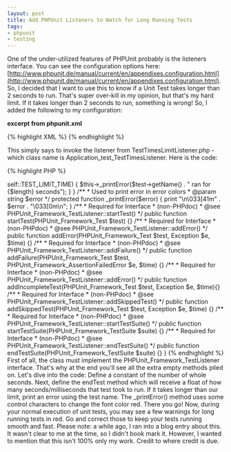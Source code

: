 ```yaml
---
layout: post
title: Add PHPUnit Listeners to Watch for Long Running Tests
tags:
- phpunit
- testing
---
```


One of the under-utilized features of PHPUnit probably is the listeners interface.  You can see the configuration options here: [http://www.phpunit.de/manual/current/en/appendixes.configuration.html](http://www.phpunit.de/manual/current/en/appendixes.configuration.html).  So, I decided that I want to use this to know if a Unit Test takes longer than 2 seconds to run.  That's super over-kill in my opinion, but that's my hard limit.  If it takes longer than 2 seconds to run, something is wrong!  So, I added the following to my configuration:

**excerpt from phpunit.xml**

{% highlight XML %}
<listeners>
    <listener class="Application_Test_TestTimesListener" file="scripts/TestTimesLimitListener.php"></listener>
</listeners>
{% endhighlight %}

This simply says to invoke the listener from TestTimesLimitListener.php - which class name is Application_test_TestTimesListener.  Here is the code:

{% highlight PHP %}
<?php
/**
 * Listener Class for test times
 * 
 * @package Tests
 */
class Application_Test_TestTimesListener implements PHPUnit_Framework_TestListener
{
    /**
     * Number of seconds that this test can run
     * @var integer
     */
    const TEST_LIMIT_TIME = 2;
    
    /**
     * called when test is ended - determines if it was long and prints
     * @param PHUnit_Framework_Test $test
     * @param float $length the length of time for the test
     */
    public function endTest(PHPUnit_Framework_Test $test, $length)
    {
        if ($length > self::TEST_LIMIT_TIME) {
            $this->_printError($test->getName() . " ran for {$length} seconds");
        }
    }
    
    /**
     * Used to print error in error colors
     * @param string $error
     */
    protected function _printError($error)
    {
        print "\n\033[41m" . $error . "\033[0m\n";
    }
    
    /**
     * Required for Interface
     * (non-PHPdoc)
     * @see PHPUnit_Framework_TestListener::startTest()
     */
    public function startTest(PHPUnit_Framework_Test $test) {}

    /**
     * Required for Interface
     * (non-PHPdoc)
     * @see PHPUnit_Framework_TestListener::addError()
     */
    public function addError(PHPUnit_Framework_Test $test, Exception $e, $time) {}

    /**
     * Required for Interface
     * (non-PHPdoc)
     * @see PHPUnit_Framework_TestListener::addFailure()
     */
    public function addFailure(PHPUnit_Framework_Test $test, PHPUnit_Framework_AssertionFailedError $e, $time) {}

    /**
     * Required for Interface
     * (non-PHPdoc)
     * @see PHPUnit_Framework_TestListener::addError()
     */
    public function addIncompleteTest(PHPUnit_Framework_Test $test, Exception $e, $time){}

    /**
     * Required for Interface
     * (non-PHPdoc)
     * @see PHPUnit_Framework_TestListener::addSkippedTest()
     */
    public function addSkippedTest(PHPUnit_Framework_Test $test, Exception $e, $time) {}
    
    /**
     * Required for Interface
     * (non-PHPdoc)
     * @see PHPUnit_Framework_TestListener::startTestSuite()
     */
    public function startTestSuite(PHPUnit_Framework_TestSuite $suite) {}
    
    /**
     * Required for Interface
     * (non-PHPdoc)
     * @see PHPUnit_Framework_TestListener::endTestSuite()
     */
    public function endTestSuite(PHPUnit_Framework_TestSuite $suite) {}	
}
{% endhighlight %}



First of all, the class must implement the PHPUnit_Framework_TestListener interface.  That's why at the end you'll see all the extra empty methods piled on.  Let's dive into the code:

Define a constant of the number of whole seconds.  Next, define the endTest method which will receive a float of how many seconds/milliseconds that test took to run.  If it takes longer than our limit, print an error using the test name.  The _printError() method uses some control characters to change the font color red.  

There you go!  Now, during your normal execution of unit tests, you may see a few warnings for long running tests in red.  Go and correct those to keep your tests running smooth and fast.


Please note: a while ago, I ran into a blog entry about this.  It wasn't clear to me at the time, so I didn't book mark it.  However, I wanted to mention that this isn't 100% only my work.  Credit to where credit is due.

